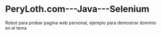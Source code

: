 # PeryLoth.com---Java---Selenium
Robot para probar pagina web personal, ejemplo para demostrar dominio en el tema
